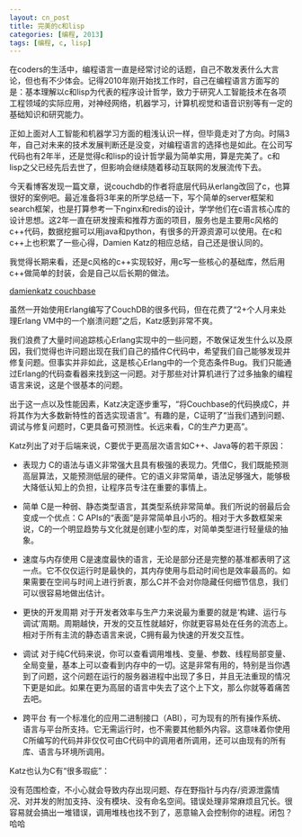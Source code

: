 ```yaml
---
layout: cn_post
title: 完美的c和lisp
categories: [编程, 2013]
tags: [编程, c, lisp]
---
```


在coders的生活中，编程语言一直是经常讨论的话题，自己不敢发表什么大言论，但也有不少体会。记得2010年刚开始找工作时，自己在编程语言方面写的是：基本理解以c和lisp为代表的程序设计哲学，致力于研究人工智能技术在各项工程领域的实际应用，对神经网络，机器学习，计算机视觉和语音识别等有一定的基础知识和研究能力。

正如上面对人工智能和机器学习方面的粗浅认识一样，但毕竟走对了方向。时隔3年，自己对未来的技术发展判断还是没变，对编程语言的选择也是如此。在公司写代码也有2年半，还是觉得c和lisp的设计哲学最为简单实用，算是完美了。c和lisp之父已经先后去世了，但影响会继续随着移动互联网的发展流传下去。

今天看博客发现一篇文章，说couchdb的作者将底层代码从erlang改回了c，也算很好的案例吧。最近准备将3年来的所学总结一下，写个简单的server框架和search框架，也是打算参考一下nginx和redis的设计，学学他们在c语言核心库的设计思想。这2年一直在研发搜索和推荐方面的项目，服务也是主要用c风格的c++代码，数据挖掘可以用java和python，有很多的开源资源可以使用。在c和c++上也积累了一些心得，Damien Katz的相应总结，自己还是很认同的。

我觉得长期来看，还是c风格的c++实现较好，用c写一些核心的基础库，然后用c++做简单的封装，会是自己以后长期的做法。

[damienkatz couchbase](http://damienkatz.net/2013/01/the_unreasonable_effectiveness_of_c.html)

虽然一开始使用Erlang编写了CouchDB的很多代码，但在花费了“2+个人月来处理Erlang VM中的一个崩溃问题”之后，Katz感到非常不爽。

我们浪费了大量时间追踪核心Erlang实现中的一些问题，不敢保证发生什么以及原因，我们觉得也许问题出现在我们自己的插件C代码中，希望我们自己能够发现并修复问题。但事实并非如此，这是核心Erlang中的一个竞态条件Bug。我们只能通过Erlang的代码查看器来找到这一问题。对于那些对计算机进行了过多抽象的编程语言来说，这是个很基本的问题。 

出于这一点以及性能因素，Katz决定逐步重写，“将Couchbase的代码换成C，并将其作为大多数新特性的首选实现语言”。有趣的是，C证明了“当我们遇到问题、调试与修复问题时，C更具备可预测性。长远来看，C的生产力更高”。

Katz列出了对于后端来说，C要优于更高层次语言如C++、Java等的若干原因：

- 表现力
C的语法与语义非常强大且具有极强的表现力。凭借C，我们既能预测高层算法，又能预测低层的硬件。它的语义非常简单，语法足够强大，能够极大降低认知上的负担，让程序员专注在重要的事情上。

- 简单
C是一种弱、静态类型语言，其类型系统非常简单。我们所说的弱最后会变成一个优点：C APIs的“表面”是非常简单且小巧的。相对于大多数框架来说，C的一个明显趋势与文化就是创建小型的库，对简单类型进行轻量级的抽象。

- 速度与内存使用
C是速度最快的语言，无论是部分还是完整的基准都表明了这一点。它不仅仅运行时是最快的，其内存使用与启动时间也是效率最高的。如果需要在空间与时间上进行折衷，那么C并不会对你隐藏任何细节信息，我们可以很容易地做出估计。

- 更快的开发周期
对于开发者效率与生产力来说最为重要的就是‘构建、运行与调试’周期。周期越快，开发的交互性就越好，你就更容易处在任务的流态上。相对于所有主流的静态语言来说，C拥有最为快速的开发交互性。

- 调试
对于纯C代码来说，你可以查看调用堆栈、变量、参数、线程局部变量、全局变量，基本上可以查看到内存中的一切。这是非常有用的，特别是当你遇到了问题，这个问题在运行的服务器进程中出现了多日，并且无法重现的情况下更是如此。如果在更为高层的语言中失去了这个上下文，那么你就等着痛苦去吧。

- 跨平台
有一个标准化的应用二进制接口（ABI），可为现有的所有操作系统、语言与平台所支持。它无需运行时，也不需要其他额外内容。这意味着你使用C所编写的代码并非仅仅可由C代码中的调用者所调用，还可以由现有的所有库、语言与环境所调用。

Katz也认为C有“很多瑕疵”：

没有范围检查，不小心就会导致内存出现问题、存在野指针与内存/资源泄露情况、对并发的附加支持、没有模块、没有命名空间。错误处理非常麻烦且冗长。很容易就会搞出一堆错误，调用堆栈也找不到了，恶意输入会控制你的进程。闭包？哈哈 


